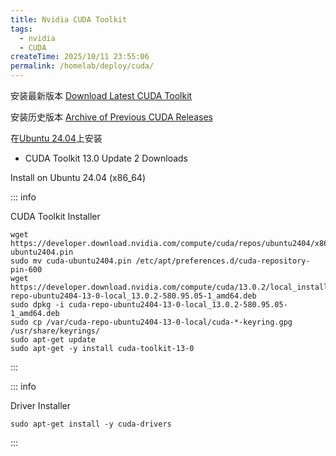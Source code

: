 ```yaml
---
title: Nvidia CUDA Toolkit
tags:
  - nvidia
  - CUDA
createTime: 2025/10/11 23:55:06
permalink: /homelab/deploy/cuda/
---
```


安装最新版本 [Download Latest CUDA Toolkit](https://developer.nvidia.com/cuda-downloads)

安装历史版本 [Archive of Previous CUDA Releases](https://developer.nvidia.com/cuda-toolkit-archive)

在[Ubuntu 24.04](https://developer.nvidia.com/cuda-downloads?target_os=Linux&target_arch=x86_64&Distribution=Ubuntu&target_version=24.04&target_type=deb_local)上安装

- CUDA Toolkit 13.0 Update 2 Downloads

Install on Ubuntu 24.04 (x86_64)

::: info

CUDA Toolkit Installer

```shell
wget https://developer.download.nvidia.com/compute/cuda/repos/ubuntu2404/x86_64/cuda-ubuntu2404.pin
sudo mv cuda-ubuntu2404.pin /etc/apt/preferences.d/cuda-repository-pin-600
wget https://developer.download.nvidia.com/compute/cuda/13.0.2/local_installers/cuda-repo-ubuntu2404-13-0-local_13.0.2-580.95.05-1_amd64.deb
sudo dpkg -i cuda-repo-ubuntu2404-13-0-local_13.0.2-580.95.05-1_amd64.deb
sudo cp /var/cuda-repo-ubuntu2404-13-0-local/cuda-*-keyring.gpg /usr/share/keyrings/
sudo apt-get update
sudo apt-get -y install cuda-toolkit-13-0
```

:::

::: info

Driver Installer

```shell
sudo apt-get install -y cuda-drivers
```

:::
